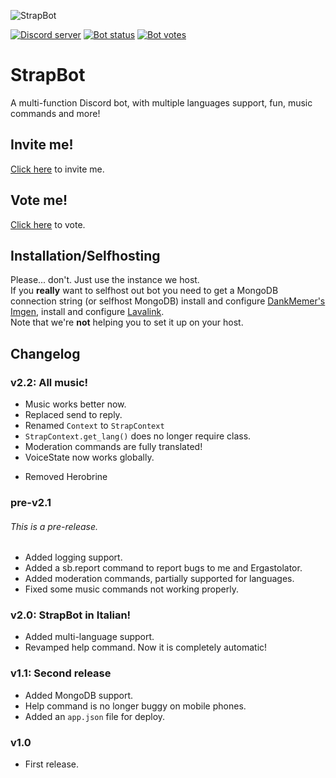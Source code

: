 ![StrapBot](https://cdn.discordapp.com/attachments/759829573654544454/782976271188754472/Nuovo_progetto.png)

[![Discord server](http://img.shields.io/discord/778341184007438377?label=Discord%20server&logo=Discord&colorB=7289da)](https://discord.gg/G4de45Bywg)
[![Bot status](https://top.gg/api/widget/status/740140581174378527.svg?noavatar=true)](https://top.gg/bot/740140581174378527)
[![Bot votes](https://top.gg/api/widget/upvotes/740140581174378527.svg?noavatar=true)](https://top.gg/bot/740140581174378527)
# StrapBot
A multi-function Discord bot, with multiple languages support, fun, music commands and more!

## Invite me!

[Click here](https://bit.ly/StrapBot) to invite me.

## Vote me!

[Click here](https://top.gg/bot/740140581174378527/vote) to vote.

## Installation/Selfhosting

Please... don't. Just use the instance we host. \
If you **really** want to selfhost out bot you need to get a MongoDB connection string (or selfhost MongoDB) install and configure [DankMemer's Imgen](https://github.com/DankMemer/imgen), install and configure [Lavalink](https://github.com/freyacodes/Lavalink/releases/latest). \
Note that we're **not** helping you to set it up on your host.

## Changelog

### v2.2: All music!
+ Music works better now.
+ Replaced send to reply.
+ Renamed `Context` to `StrapContext`
+ `StrapContext.get_lang()` does no longer require class.
+ Moderation commands are fully translated!
+ VoiceState now works globally.
- Removed Herobrine

### pre-v2.1
###### This is a pre-release.
+ Added logging support.
+ Added a sb.report command to report bugs to me and Ergastolator.
+ Added moderation commands, partially supported for languages.
+ Fixed some music commands not working properly.

### v2.0: StrapBot in Italian!
+ Added multi-language support.
+ Revamped help command. Now it is completely automatic!

### v1.1: Second release
+ Added MongoDB support.
+ Help command is no longer buggy on mobile phones.
+ Added an `app.json` file for deploy.

### v1.0
+ First release.

